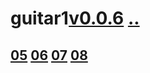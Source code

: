 # guitar1[v0.0.6](https://github.com/shanuan/guitar1/edit/master/2020/08/README.md) [..](..)
## [05](05) [06](06) [07](07) [08](08)
